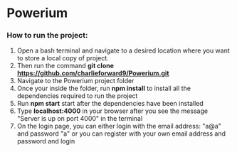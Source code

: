 # Powerium
### How to run the project:
 1. Open a bash terminal and navigate to a desired location where you want to store a local copy of project. 
 2. Then run the command **git clone https://github.com/charlieforward9/Powerium.git**
 3. Navigate to the Powerium project folder
 4. Once your inside the folder, run **npm install** to install all the dependencies required to run the project
 5. Run **npm start** start after the dependencies have been installed
 6. Type **localhost:4000** in your browser after you see the message "Server is up on port 4000" in the terminal
 7. On the login page, you can either login with the email address: "a@a" and password "a" or you can register with your own email address and password and login 


